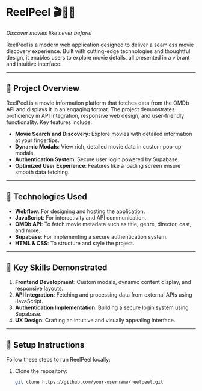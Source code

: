 # ReelPeel 🎬💚🧡  
*Discover movies like never before!*

ReelPeel is a modern web application designed to deliver a seamless movie discovery experience. Built with cutting-edge technologies and thoughtful design, it enables users to explore movie details, all presented in a vibrant and intuitive interface.  

---

## 📝 **Project Overview**  

ReelPeel is a movie information platform that fetches data from the OMDb API and displays it in an engaging format. The project demonstrates proficiency in API integration, responsive web design, and user-friendly functionality. Key features include:  
- **Movie Search and Discovery**: Explore movies with detailed information at your fingertips.  
- **Dynamic Modals**: View rich, detailed movie data in custom pop-up modals.  
- **Authentication System**: Secure user login powered by Supabase.  
- **Optimized User Experience**: Features like a loading screen ensure smooth data fetching.  

---

## 🔧 **Technologies Used**  

- **Webflow**: For designing and hosting the application.  
- **JavaScript**: For interactivity and API communication.  
- **OMDb API**: To fetch movie metadata such as title, genre, director, cast, and more.  
- **Supabase**: For implementing a secure authentication system.  
- **HTML & CSS**: To structure and style the project.  

---

## 🌟 **Key Skills Demonstrated**  

1. **Frontend Development**: Custom modals, dynamic content display, and responsive layouts.  
2. **API Integration**: Fetching and processing data from external APIs using JavaScript.  
3. **Authentication Implementation**: Building a secure login system using Supabase.  
4. **UX Design**: Crafting an intuitive and visually appealing interface.  

---

## 🚀 **Setup Instructions**  

Follow these steps to run ReelPeel locally:  

1. Clone the repository:  
   ```bash  
   git clone https://github.com/your-username/reelpeel.git  
